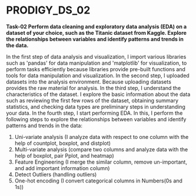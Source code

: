 # PRODIGY_DS_02
**Task-02
Perform data cleaning and exploratory data analysis (EDA) on a dataset of your choice, such as the Titanic dataset from Kaggle. Explore the relationships between variables and identify patterns and trends in the data.**

In the first step of data analysis and visualization, I import various libraries such as 'pandas' for data manipulation and  'matplotlib' for visualization, to perform tasks efficiently because libraries provide pre-built functions and tools for data manipulation and visualization.
In the second step, I uploaded datasets into the analysis environment. Because uploading datasets provides the raw material for analysis. 
In the third step, I understand the characteristics of the dataset. I explore the basic information about the data such as reviewing the first few rows of the dataset, obtaining summary statistics, and checking data types are preliminary steps in understanding your data.
In the fourth step, I start performing EDA. In this, I perform the following steps to explore the relationships between variables and identify patterns and trends in the data:
1. Uni-variate analysis   (I analyze data with respect to one column with the help of countplot, boxplot, and distplot)
2. Multi-variate analysis (compare two columns and analyze data with the help of boxplot, pair Pplot, and heatmap)
3. Feature Engineering  (I merge the similar column, remove un-important, and add important information column)
4. Detect Outliers  (handling outliers)
5. One-hot encoding  (I convert categorical columns in Numbers(0s and 1s))
